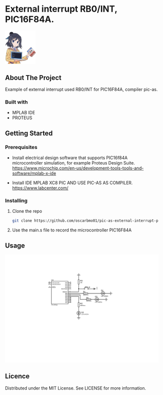 # External interrupt RB0/INT, PIC16F84A.

<img src="img/anime.png" width="20%" title="">

## About The Project

Example of external interrupt used RB0/INT for PIC16F84A, compiler pic-as.

### Built with

* MPLAB IDE
* PROTEUS

## Getting Started

### Prerequisites

- Install electrical design software that supports PIC16f84A microcontroller simulation, for example Proteus Design Suite.  
https://www.microchip.com/en-us/development-tools-tools-and-software/mplab-x-ide

- Install IDE MPLAB XC8 PIC AND USE PIC-AS AS COMPILER.  
https://www.labcenter.com/


### Installing

1. Clone the repo
    ```sh
    git clone https://github.com/oscarbmo01/pic-as-external-interrupt-pic16f84a.git

2. Use the main.s file to record the microcontroller PIC16F84A

## Usage

![Electric Scheme](/img/demo.svg "Electric Scheme")

## Licence

Distributed under the MIT License. See LICENSE for more information.